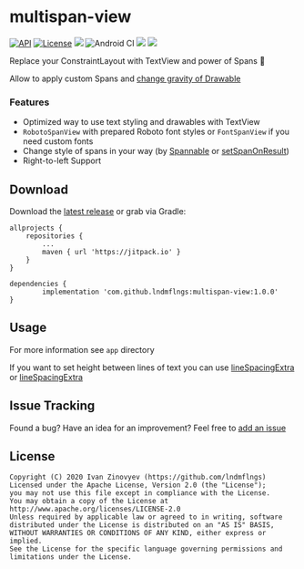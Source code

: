 # multispan-view
[![API](https://img.shields.io/badge/API-15%2B-orange.svg)](https://android-arsenal.com/api?level=15)
[![License](https://img.shields.io/badge/license-Apache%202-red.svg)](https://www.apache.org/licenses/LICENSE-2.0)
[![](https://img.shields.io/badge/docs-dokka-blue.svg?logo=kotlin)]()
![Android CI](https://github.com/lndmflngs/multispan-view/workflows/Android%20CI/badge.svg?branch=master)
[![](https://jitpack.io/v/lndmflngs/multispan-view.svg)](https://jitpack.io/#lndmflngs/multispan-view)
[![](https://img.shields.io/badge/apk-demo-blueviolet?logo=android)][1]

Replace your ConstraintLayout with TextView and power of Spans 💪

Allow to apply custom Spans and [change gravity of Drawable][2]

### Features
* Optimized way to use text styling and drawables with TextView
* `RobotoSpanView` with prepared Roboto font styles or `FontSpanView` if you need custom fonts 
* Change style of spans in your way (by [Spannable][3] or [setSpanOnResult][4])
* Right-to-left Support

## Download
Download the [latest release][1] or grab via Gradle:

```
allprojects {
    repositories {
        ...
        maven { url 'https://jitpack.io' }
    }
}
```
```
dependencies {
        implementation 'com.github.lndmflngs:multispan-view:1.0.0'
}
```
## Usage
For more information see `app` directory

If you want to set height between lines of text you can use [lineSpacingExtra][5] or [lineSpacingExtra][6]

## Issue Tracking
Found a bug? Have an idea for an improvement? Feel free to [add an issue](../../issues)

## License

```
Copyright (C) 2020 Ivan Zinovyev (https://github.com/lndmflngs)
Licensed under the Apache License, Version 2.0 (the "License");
you may not use this file except in compliance with the License.
You may obtain a copy of the License at
http://www.apache.org/licenses/LICENSE-2.0
Unless required by applicable law or agreed to in writing, software
distributed under the License is distributed on an "AS IS" BASIS,
WITHOUT WARRANTIES OR CONDITIONS OF ANY KIND, either express or implied.
See the License for the specific language governing permissions and
limitations under the License.
```
[1]: https://github.com/lndmflngs/multispan-view/releases/latest
[2]: https://github.com/lndmflngs/compound-text-view
[3]: https://github.com/lndmflngs/multispan-view/blob/master/multispan-library/src/main/java/com/lockwood/multispan/spannable/Spannable.kt
[4]: https://github.com/lndmflngs/multispan-view/blob/161dc0db5c8c5a327d5ca9312e575c18a8385502/multispan-library/src/main/java/com/lockwood/multispan/MultiSpanView.kt#L97-L98
[5]: https://developer.android.com/reference/android/widget/TextView#attr_android:lineSpacingExtra
[6]: https://developer.android.com/reference/android/widget/TextView#attr_android:lineSpacingMultiplier
